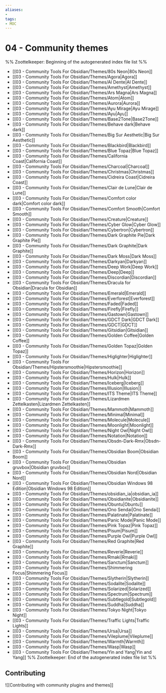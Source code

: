 ```yaml
---
aliases:
- 
tags: 
- MOC
---
```


# 04 - Community themes




%% Zoottelkeeper: Beginning of the autogenerated index file list  %%
-  [[03 - Community Tools For Obsidian/Themes/80s Neon|80s Neon]]
-  [[03 - Community Tools For Obsidian/Themes/Agora|Agora]]
-  [[03 - Community Tools For Obsidian/Themes/Al Dente|Al Dente]]
-  [[03 - Community Tools For Obsidian/Themes/Amethyst|Amethyst]]
-  [[03 - Community Tools For Obsidian/Themes/Ars Magna|Ars Magna]]
-  [[03 - Community Tools For Obsidian/Themes/Atom|Atom]]
-  [[03 - Community Tools For Obsidian/Themes/Aurora|Aurora]]
-  [[03 - Community Tools For Obsidian/Themes/Ayu Mirage|Ayu Mirage]]
-  [[03 - Community Tools For Obsidian/Themes/Ayu|Ayu]]
-  [[03 - Community Tools For Obsidian/Themes/Base2Tone|Base2Tone]]
-  [[03 - Community Tools For Obsidian/Themes/Behave dark|Behave dark]]
-  [[03 - Community Tools For Obsidian/Themes/Big Sur Aesthetic|Big Sur Aesthetic]]
-  [[03 - Community Tools For Obsidian/Themes/Blackbird|Blackbird]]
-  [[03 - Community Tools For Obsidian/Themes/Blue Topaz|Blue Topaz]]
-  [[03 - Community Tools For Obsidian/Themes/California Coast|California Coast]]
-  [[03 - Community Tools For Obsidian/Themes/Charcoal|Charcoal]]
-  [[03 - Community Tools For Obsidian/Themes/Christmas|Christmas]]
-  [[03 - Community Tools For Obsidian/Themes/Cidreira Coast|Cidreira Coast]]
-  [[03 - Community Tools For Obsidian/Themes/Clair de Lune|Clair de Lune]]
-  [[03 - Community Tools For Obsidian/Themes/Comfort color dark|Comfort color dark]]
-  [[03 - Community Tools For Obsidian/Themes/Comfort Smooth|Comfort Smooth]]
-  [[03 - Community Tools For Obsidian/Themes/Creature|Creature]]
-  [[03 - Community Tools For Obsidian/Themes/Cyber Glow|Cyber Glow]]
-  [[03 - Community Tools For Obsidian/Themes/Cybertron|Cybertron]]
-  [[03 - Community Tools For Obsidian/Themes/Dark Graphite Pie|Dark Graphite Pie]]
-  [[03 - Community Tools For Obsidian/Themes/Dark Graphite|Dark Graphite]]
-  [[03 - Community Tools For Obsidian/Themes/Dark Moss|Dark Moss]]
-  [[03 - Community Tools For Obsidian/Themes/Darkyan|Darkyan]]
-  [[03 - Community Tools For Obsidian/Themes/Deep Work|Deep Work]]
-  [[03 - Community Tools For Obsidian/Themes/Deep|Deep]]
-  [[03 - Community Tools For Obsidian/Themes/Discordian|Discordian]]
-  [[03 - Community Tools For Obsidian/Themes/Dracula for Obsidian|Dracula for Obsidian]]
-  [[03 - Community Tools For Obsidian/Themes/Emerald|Emerald]]
-  [[03 - Community Tools For Obsidian/Themes/Everforest|Everforest]]
-  [[03 - Community Tools For Obsidian/Themes/Faded|Faded]]
-  [[03 - Community Tools For Obsidian/Themes/Firefly|Firefly]]
-  [[03 - Community Tools For Obsidian/Themes/Gastown|Gastown]]
-  [[03 - Community Tools For Obsidian/Themes/GDCT Dark|GDCT Dark]]
-  [[03 - Community Tools For Obsidian/Themes/GDCT|GDCT]]
-  [[03 - Community Tools For Obsidian/Themes/Gitsidian|Gitsidian]]
-  [[03 - Community Tools For Obsidian/Themes/Golden Coffee|Golden Coffee]]
-  [[03 - Community Tools For Obsidian/Themes/Golden Topaz|Golden Topaz]]
-  [[03 - Community Tools For Obsidian/Themes/Higlighter|Higlighter]]
-  [[03 - Community Tools For Obsidian/Themes/Hipstersmoothie|Hipstersmoothie]]
-  [[03 - Community Tools For Obsidian/Themes/Horizon|Horizon]]
-  [[03 - Community Tools For Obsidian/Themes/Hulk|Hulk]]
-  [[03 - Community Tools For Obsidian/Themes/Iceberg|Iceberg]]
-  [[03 - Community Tools For Obsidian/Themes/Illusion|Illusion]]
-  [[03 - Community Tools For Obsidian/Themes/ITS Theme|ITS Theme]]
-  [[03 - Community Tools For Obsidian/Themes/Lizardmen Zettelkasten|Lizardmen Zettelkasten]]
-  [[03 - Community Tools For Obsidian/Themes/Mammoth|Mammoth]]
-  [[03 - Community Tools For Obsidian/Themes/Minimal|Minimal]]
-  [[03 - Community Tools For Obsidian/Themes/Molecule|Molecule]]
-  [[03 - Community Tools For Obsidian/Themes/Moonlight|Moonlight]]
-  [[03 - Community Tools For Obsidian/Themes/Night Owl|Night Owl]]
-  [[03 - Community Tools For Obsidian/Themes/Notation|Notation]]
-  [[03 - Community Tools For Obsidian/Themes/Obsdn-Dark-Rmx|Obsdn-Dark-Rmx]]
-  [[03 - Community Tools For Obsidian/Themes/Obsidian Boom|Obsidian Boom]]
-  [[03 - Community Tools For Obsidian/Themes/Obsidian gruvbox|Obsidian gruvbox]]
-  [[03 - Community Tools For Obsidian/Themes/Obsidian Nord|Obsidian Nord]]
-  [[03 - Community Tools For Obsidian/Themes/Obsidian Windows 98 Edition|Obsidian Windows 98 Edition]]
-  [[03 - Community Tools For Obsidian/Themes/obsidian_ia|obsidian_ia]]
-  [[03 - Community Tools For Obsidian/Themes/Obsidianite|Obsidianite]]
-  [[03 - Community Tools For Obsidian/Themes/Obuntu|Obuntu]]
-  [[03 - Community Tools For Obsidian/Themes/Ono Sendai|Ono Sendai]]
-  [[03 - Community Tools For Obsidian/Themes/Palatinate|Palatinate]]
-  [[03 - Community Tools For Obsidian/Themes/Panic Mode|Panic Mode]]
-  [[03 - Community Tools For Obsidian/Themes/Pink Topaz|Pink Topaz]]
-  [[03 - Community Tools For Obsidian/Themes/Pisum|Pisum]]
-  [[03 - Community Tools For Obsidian/Themes/Purple Owl|Purple Owl]]
-  [[03 - Community Tools For Obsidian/Themes/Red Graphite|Red Graphite]]
-  [[03 - Community Tools For Obsidian/Themes/Reverie|Reverie]]
-  [[03 - Community Tools For Obsidian/Themes/Rmaki|Rmaki]]
-  [[03 - Community Tools For Obsidian/Themes/Sanctum|Sanctum]]
-  [[03 - Community Tools For Obsidian/Themes/Shimmering Focus|Shimmering Focus]]
-  [[03 - Community Tools For Obsidian/Themes/Slytherin|Slytherin]]
-  [[03 - Community Tools For Obsidian/Themes/Sodalite|Sodalite]]
-  [[03 - Community Tools For Obsidian/Themes/Solarized|Solarized]]
-  [[03 - Community Tools For Obsidian/Themes/Spectrum|Spectrum]]
-  [[03 - Community Tools For Obsidian/Themes/Subtlegold|Subtlegold]]
-  [[03 - Community Tools For Obsidian/Themes/Suddha|Suddha]]
-  [[03 - Community Tools For Obsidian/Themes/Tokyo Night|Tokyo Night]]
-  [[03 - Community Tools For Obsidian/Themes/Traffic Lights|Traffic Lights]]
-  [[03 - Community Tools For Obsidian/Themes/Ursa|Ursa]]
-  [[03 - Community Tools For Obsidian/Themes/Vileplume|Vileplume]]
-  [[03 - Community Tools For Obsidian/Themes/Warmth|Warmth]]
-  [[03 - Community Tools For Obsidian/Themes/Wasp|Wasp]]
-  [[03 - Community Tools For Obsidian/Themes/Yin and Yang|Yin and Yang]]
%% Zoottelkeeper: End of the autogenerated index file list  %%

## Contributing

![[Contributing with community plugins and themes]]